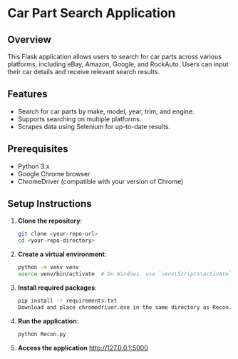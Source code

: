 # Car Part Search Application

## Overview
This Flask application allows users to search for car parts across various platforms, including eBay, Amazon, Google, and RockAuto. Users can input their car details and receive relevant search results.

## Features
- Search for car parts by make, model, year, trim, and engine.
- Supports searching on multiple platforms.
- Scrapes data using Selenium for up-to-date results.

## Prerequisites
- Python 3.x
- Google Chrome browser
- ChromeDriver (compatible with your version of Chrome)

## Setup Instructions

1. **Clone the repository**:
   ```bash
   git clone <your-repo-url>
   cd <your-repo-directory>
2. **Create a virtual environment**:
   ```bash
   python -m venv venv
   source venv/bin/activate  # On Windows, use `venv\Scripts\activate`

3. **Install required packages**:
   ```bash
   pip install -r requirements.txt
   Download and place chromedriver.exe in the same directory as Recon.py.

4. **Run the application**:
   ```bash
   python Recon.py

5. **Access the application**
   http://127.0.0.1:5000
